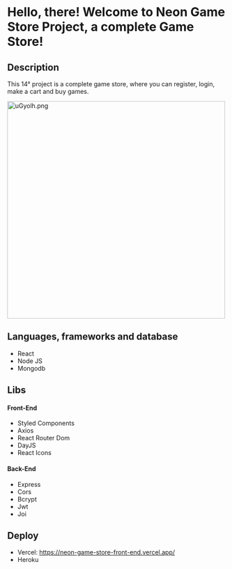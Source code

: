 # Hello, there! Welcome to Neon Game Store Project, a complete Game Store!
 
## Description
 This 14° project is a complete game store, where you can register, login, make a cart and buy games. 

<a href="https://im.ge/i/uGyolh"><img width="500px" src="https://i.im.ge/2022/07/12/uGyolh.png" alt="uGyolh.png" border="0"></a>

## Languages, frameworks and database
* React
* Node JS
* Mongodb

## Libs 
#### Front-End 
* Styled Components
* Axios
* React Router Dom
* DayJS
* React Icons

#### Back-End 
* Express
* Cors
* Bcrypt
* Jwt
* Joi

## Deploy
* Vercel: https://neon-game-store-front-end.vercel.app/
* Heroku




